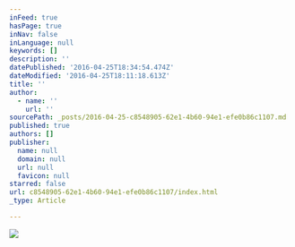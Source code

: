 ```yaml
---
inFeed: true
hasPage: true
inNav: false
inLanguage: null
keywords: []
description: ''
datePublished: '2016-04-25T18:34:54.474Z'
dateModified: '2016-04-25T18:11:18.613Z'
title: ''
author:
  - name: ''
    url: ''
sourcePath: _posts/2016-04-25-c8548905-62e1-4b60-94e1-efe0b86c1107.md
published: true
authors: []
publisher:
  name: null
  domain: null
  url: null
  favicon: null
starred: false
url: c8548905-62e1-4b60-94e1-efe0b86c1107/index.html
_type: Article

---
```

![](https://the-grid-user-content.s3-us-west-2.amazonaws.com/3f045364-78dd-4afb-9efc-d5066fbc3841.jpg)